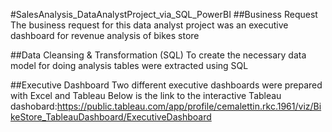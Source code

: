 #SalesAnalysis_DataAnalystProject_via_SQL_PowerBI
##Business Request
The business request for this data analyst project was an executive dashboard for revenue analysis of bikes store 

##Data Cleansing & Transformation (SQL)
To create the necessary data model for doing analysis tables were extracted using SQL

##Executive Dashboard
Two different executive dashboards were prepared with Excel and Tableau
Below is the link to the interactive Tableau dashobard:https://public.tableau.com/app/profile/cemalettin.rkc.1961/viz/BikeStore_TableauDashboard/ExecutiveDashboard
